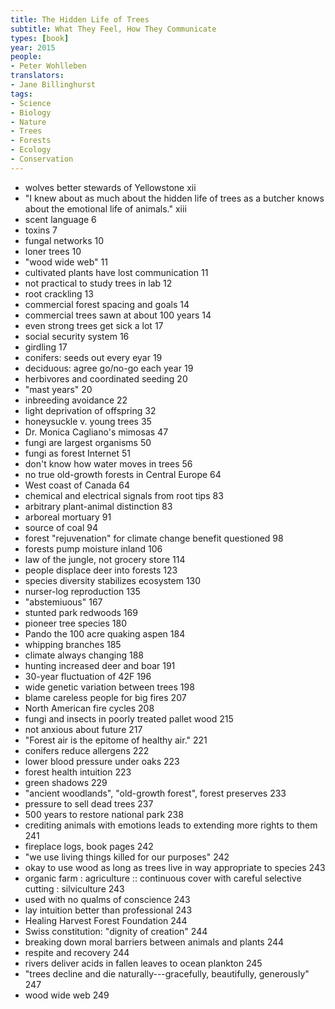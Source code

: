 ```yaml
---
title: The Hidden Life of Trees
subtitle: What They Feel, How They Communicate
types: [book]
year: 2015
people:
- Peter Wohlleben
translators:
- Jane Billinghurst
tags:
- Science
- Biology
- Nature
- Trees
- Forests
- Ecology
- Conservation
---
```


- wolves better stewards of Yellowstone xii
- "I knew about as much about the hidden life of trees as a butcher knows about the emotional life of animals." xiii
- scent language 6
- toxins 7
- fungal networks 10
- loner trees 10
- "wood wide web" 11
- cultivated plants have lost communication 11
- not practical to study trees in lab 12
- root crackling 13
- commercial forest spacing and goals 14
- commercial trees sawn at about 100 years 14
- even strong trees get sick a lot 17
- social security system 16
- girdling 17
- conifers: seeds out every eyar 19
- deciduous: agree go/no-go each year 19
- herbivores and coordinated seeding 20
- "mast years" 20
- inbreeding avoidance 22
- light deprivation of offspring 32
- honeysuckle v. young trees 35
- Dr. Monica Cagliano's mimosas 47
- fungi are largest organisms 50
- fungi as forest Internet 51
- don't know how water moves in trees 56
- no true old-growth forests in Central Europe 64
- West coast of Canada 64
- chemical and electrical signals from root tips 83
- arbitrary plant-animal distinction 83
- arboreal mortuary 91
- source of coal 94
- forest "rejuvenation" for climate change benefit questioned 98
- forests pump moisture inland 106
- law of the jungle, not grocery store 114
- people displace deer into forests 123
- species diversity stabilizes ecosystem 130
- nurser-log reproduction 135
- "abstemiuous" 167
- stunted park redwoods 169
- pioneer tree species 180
- Pando the 100 acre quaking aspen 184
- whipping branches 185
- climate always changing 188
- hunting increased deer and boar 191
- 30-year fluctuation of 42F 196
- wide genetic variation between trees 198
- blame careless people for big fires 207
- North American fire cycles 208
- fungi and insects in poorly treated pallet wood 215
- not anxious about future 217
- "Forest air is the epitome of healthy air." 221
- conifers reduce allergens 222
- lower blood pressure under oaks 223
- forest health intuition 223
- green shadows 229
- "ancient woodlands", "old-growth forest", forest preserves 233
- pressure to sell dead trees 237
- 500 years to restore national park 238
- crediting animals with emotions leads to extending more rights to them 241
- fireplace logs, book pages 242
- "we use living things killed for our purposes" 242
- okay to use wood as long as trees live in way appropriate to species 243
- organic farm : agriculture :: continuous cover with careful selective cutting : silviculture 243
- used with no qualms of conscience 243
- lay intuition better than professional 243
- Healing Harvest Forest Foundation 244
- Swiss constitution: "dignity of creation" 244
- breaking down moral barriers between animals and plants 244
- respite and recovery 244
- rivers deliver acids in fallen leaves to ocean plankton 245
- "trees decline and die naturally---gracefully, beautifully, generously" 247
- wood wide web 249
